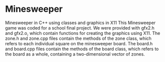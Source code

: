 # Minesweeper
Minesweeper in C++ using classes and graphics in X11
This Minesweeper game was coded for a school final project. We were provided with gfx2.h and gfx2.o, which contain functions
for creating the graphics using X11. The zone.h and zone.cpp files contain the methods of the zone class, which refers to each 
individual square on the minesweeper board. The board.h and board.cpp files contain the methods of the board class, which 
refers to the board as a whole, containing a two-dimensional vector of zones.

